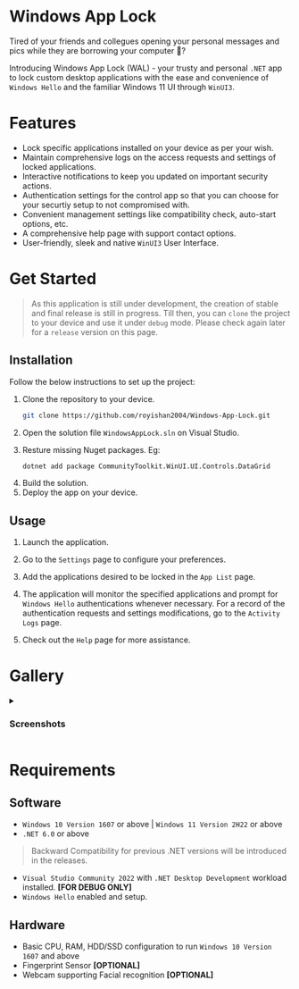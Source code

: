 # Windows App Lock

Tired of your friends and collegues opening your personal messages and pics while they are borrowing your computer 🥲? 

Introducing Windows App Lock (WAL) - your trusty and personal `.NET` app to lock custom desktop applications with the ease and convenience of `Windows Hello` and the familiar Windows 11 UI through `WinUI3`.

# Features

- Lock specific applications installed on your device as per your wish.
- Maintain comprehensive logs on the access requests and settings of locked applications.
- Interactive notifications to keep you updated on important security actions.
- Authentication settings for the control app so that you can choose for your securtiy setup to not compromised with.
- Convenient management settings like compatibility check, auto-start options, etc.
- A comprehensive help page with support contact options.
- User-friendly, sleek and native `WinUI3` User Interface.

# Get Started

> As this application is still under development, the creation of stable and final release is still in progress. Till then, you can `clone` the project to your device and use it under `debug` mode. Please check again later for a `release` version on this page.


## Installation

Follow the below instructions to set up the project:

<ol>
 <li> Clone the repository to your device.
  
  ```sh
  git clone https://github.com/royishan2004/Windows-App-Lock.git
  ```
 </li>
 <li> 
  
  Open the solution file `WindowsAppLock.sln` on Visual Studio. </li>
  <li> Resture missing Nuget packages. Eg:
   
   ```sh
   dotnet add package CommunityToolkit.WinUI.UI.Controls.DataGrid 
   ```
  </li>
  <li> Build the solution.</li>
  <li> Deploy the app on your device.</li>
</ol>

## Usage

<ol>
 <li> Launch the application. </li>
 <li>

  Go to the `Settings` page to configure your preferences.
 </li>
 <li> 
  
  Add the applications desired to be locked in the `App List` page. </li>
  <li> 
   
   The application will monitor the specified applications and prompt for `Windows Hello` authentications whenever necessary. For a record of the authentication requests and settings modifications, go to the `Activity Logs` page.</li>
<li> 
  
  Check out the `Help` page for more assistance. </li>
</ol>

# Gallery

<details closed>
<summary><h3>Screenshots</h3></summary>
</details>

# Requirements

## Software

- `Windows 10 Version 1607` or above | `Windows 11 Version 2H22` or above
- `.NET 6.0` or above
 > Backward Compatibility for previous .NET versions will be introduced in the releases.
- `Visual Studio Community 2022` with `.NET Desktop Development` workload installed. **[FOR DEBUG ONLY]**
- `Windows Hello` enabled and setup.

## Hardware

- Basic CPU, RAM, HDD/SSD configuration to run `Windows 10 Version 1607` and above
- Fingerprint Sensor **[OPTIONAL]**
- Webcam supporting Facial recognition **[OPTIONAL]**
